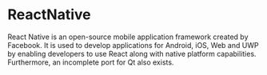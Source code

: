 # ReactNative
React Native is an open-source mobile application framework created by Facebook. It is used to develop applications for Android, iOS, Web and UWP by enabling developers to use React along with native platform capabilities. Furthermore, an incomplete port for Qt also exists.
